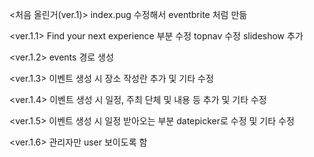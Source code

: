 ﻿<처음 올린거(ver.1)>
index.pug 수정해서 eventbrite 처럼 만듦

<ver.1.1>
Find your next experience 부분 수정
topnav 수정
slideshow 추가

<ver.1.2>
events 경로 생성

<ver.1.3>
이벤트 생성 시 장소 작성란 추가 및 기타 수정

<ver.1.4>
이벤트 생성 시 일정, 주최 단체 및 내용 등 추가 및 기타 수정

<ver.1.5>
이벤트 생성 시 일정 받아오는 부분 datepicker로 수정 및 기타 수정

<ver.1.6>
관리자만 user 보이도록 함